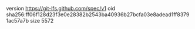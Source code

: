 version https://git-lfs.github.com/spec/v1
oid sha256:ff06f128d23f3e0e28382b2543ba40936b27bcfa03e8adead1ff83791ac57a7b
size 5572
